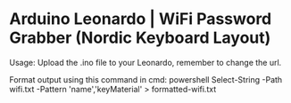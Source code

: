 # Arduino Leonardo | WiFi Password Grabber (Nordic Keyboard Layout)

Usage:
Upload the .ino file to your Leonardo, remember to change the url.


Format output using this command in cmd: powershell Select-String -Path wifi.txt -Pattern 'name','keyMaterial' > formatted-wifi.txt
